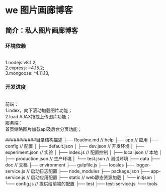  we 图片画廊博客
==================
简介：私人图片画廊博客<br/>
-------------------------
<h3>环境依赖</h3> <br />
1.nodejs:v8.1.2; <br />
2.express: ~4.15.2; <br />
3.mongoose: ^4.11.13, <br />

<h3>开发进度</h3><br />
前端： <br />
1.index，向下滚动加载图片功能； <br />
2.load AJAX拖拽上传图片功能； <br />
服务端： <br />
首页缩略图片加载api及后台分页功能； <br />  

###########目录结构描述
├── Readme.md                   // help
├── app                         // 应用
├── config                      // 配置
│   ├── default.json
│   ├── dev.json                // 开发环境
│   ├── experiment.json         // 实验
│   ├── index.js                // 配置控制
│   ├── local.json              // 本地
│   ├── production.json         // 生产环境
│   └── test.json               // 测试环境
├── data
├── doc                         // 文档
├── environment
├── gulpfile.js
├── locales
├── logger-service.js           // 启动日志配置
├── node_modules
├── package.json
├── app-service.js              // 启动应用配置
├── static                      // web静态资源加载
│   └── initjson
│   	└── config.js 		// 提供给前端的配置
├── test
├── test-service.js
└── tools
